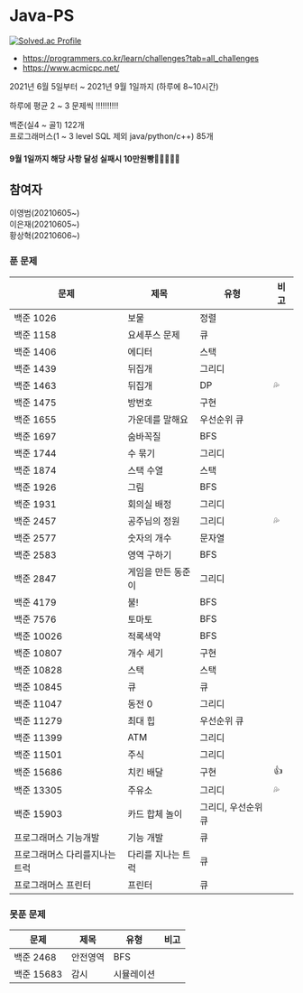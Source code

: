 # Java-PS

[![Solved.ac Profile](http://mazassumnida.wtf/api/v2/generate_badge?boj=dudqja8847)](https://solved.ac/dudqja8847/)

- https://programmers.co.kr/learn/challenges?tab=all_challenges
- https://www.acmicpc.net/

2021년 6월 5일부터 ~ 2021년 9월 1일까지 (하루에  8~10시간)

하루에 평균 2 ~ 3 문제씩 ‼‼‼‼‼

백준(실4 ~ 골1) 122개  
프로그래머스(1 ~ 3 level SQL 제외 java/python/c++) 85개  

#### 9월 1일까지 해당 사항 달성 실패시 10만원빵🤲🤲🤲🤲🤲  

## 참여자  
이영범(20210605~)  
이은재(20210605~)  
황상혁(20210606~)  

### 푼 문제
| 문제 | 제목 | 유형 | 비고 |
|------|------|------|------|
|백준 1026|보물|정렬||
|백준 1158|요세푸스 문제|큐||
|백준 1406|에디터|스택||
|백준 1439|뒤집개|그리디||
|백준 1463|뒤집개|DP|💦|
|백준 1475|방번호|구현||
|백준 1655|가운데를 말해요|우선순위 큐||
|백준 1697|숨바꼭질|BFS||
|백준 1744|수 묶기|그리디||풀
|백준 1874|스택 수열|스택||
|백준 1926|그림|BFS||
|백준 1931|회의실 배정|그리디||
|백준 2457|공주님의 정원|그리디|💦|
|백준 2577|숫자의 개수|문자열||
|백준 2583|영역 구하기|BFS||
|백준 2847|게임을 만든 동준이|그리디||
|백준 4179|불!|BFS||
|백준 7576|토마토|BFS||
|백준 10026|적록색약|BFS||
|백준 10807|개수 세기|구현||
|백준 10828|스택|스택||
|백준 10845|큐|큐||
|백준 11047|동전 0|그리디||
|백준 11279|최대 힙|우선순위 큐||
|백준 11399|ATM|그리디||
|백준 11501|주식|그리디||
|백준 15686|치킨 배달|구현|👍|
|백준 13305|주유소|그리디|💦|
|백준 15903|카드 합체 놀이|그리디, 우선순위 큐||
|프로그래머스 기능개발|기능 개발|큐||
|프로그래머스 다리를지나는트럭|다리를 지나는 트럭|큐||
|프로그래머스 프린터|프린터|큐||


### 못푼 문제
| 문제 | 제목 | 유형 | 비고 |
|------|------|------|------|
|백준 2468|안전영역|BFS||
|백준 15683|감시|시뮬레이션||


